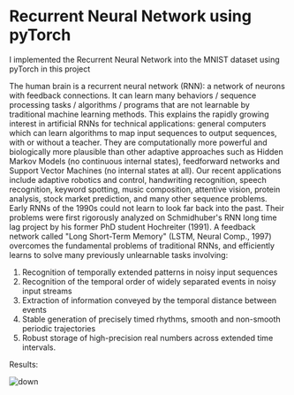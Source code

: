 # Recurrent Neural Network using pyTorch
I implemented the Recurrent Neural Network into the MNIST dataset using pyTorch in this project

The human brain is a recurrent neural network (RNN): a network of neurons with feedback connections. It can learn many behaviors / sequence processing tasks / algorithms / programs that are not learnable by traditional machine learning methods. This explains the rapidly growing interest in artificial RNNs for technical applications: general computers which can learn algorithms to map input sequences to output sequences, with or without a teacher. They are computationally more powerful and biologically more plausible than other adaptive approaches such as Hidden Markov Models (no continuous internal states), feedforward networks and Support Vector Machines (no internal states at all). Our recent applications include adaptive robotics and control, handwriting recognition, speech recognition, keyword spotting, music composition, attentive vision, protein analysis, stock market prediction, and many other sequence problems.
Early RNNs of the 1990s could not learn to look far back into the past. Their problems were first rigorously analyzed on Schmidhuber's RNN long time lag project by his former PhD student Hochreiter (1991). A feedback network called "Long Short-Term Memory" (LSTM, Neural Comp., 1997) overcomes the fundamental problems of traditional RNNs, and efficiently learns to solve many previously unlearnable tasks involving:

1. Recognition of temporally extended patterns in noisy input sequences 
2. Recognition of the temporal order of widely separated events in noisy input streams 
3. Extraction of information conveyed by the temporal distance between events 
4. Stable generation of precisely timed rhythms, smooth and non-smooth periodic trajectories 
5. Robust storage of high-precision real numbers across extended time intervals.

Results:

![down](https://image.ibb.co/h2Xga7/Screen_Shot_2018_03_09_at_2_08_23_PM.png)
